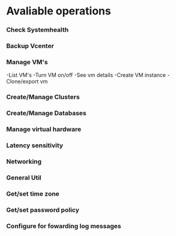 # Avaliable operations

### Check Systemhealth

### Backup Vcenter

### Manage VM's

-List VM's
-Turn VM on/off
-See vm details
-Create VM instance
-Clone/export vm

### Create/Manage Clusters

### Create/Manage Databases

### Manage virtual hardware

### Latency sensitivity

### Networking

### General Util

### Get/set time zone

### Get/set password policy

### Configure for fowarding log messages